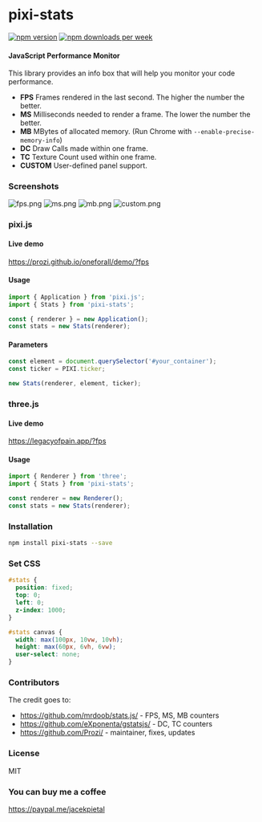 # pixi-stats

[<img src="https://img.shields.io/npm/v/pixi-stats?style=for-the-badge&color=success" alt="npm version" />](https://www.npmjs.com/package/pixi-stats?activeTab=versions)
[<img src="https://img.shields.io/npm/dw/pixi-stats.svg?style=for-the-badge&color=success" alt="npm downloads per week" />](https://www.npmjs.com/package/pixi-stats)

#### JavaScript Performance Monitor

This library provides an info box that will help you monitor your code performance.

- **FPS** Frames rendered in the last second. The higher the number the better.
- **MS** Milliseconds needed to render a frame. The lower the number the better.
- **MB** MBytes of allocated memory. (Run Chrome with `--enable-precise-memory-info`)
- **DC** Draw Calls made within one frame.
- **TC** Texture Count used within one frame.
- **CUSTOM** User-defined panel support.

### Screenshots

![fps.png](https://raw.githubusercontent.com/mrdoob/stats.js/master/files/fps.png)
![ms.png](https://raw.githubusercontent.com/mrdoob/stats.js/master/files/ms.png)
![mb.png](https://raw.githubusercontent.com/mrdoob/stats.js/master/files/mb.png)
![custom.png](https://raw.githubusercontent.com/mrdoob/stats.js/master/files/custom.png)

### pixi.js

#### Live demo

https://prozi.github.io/oneforall/demo/?fps

#### Usage

```ts
import { Application } from 'pixi.js';
import { Stats } from 'pixi-stats';

const { renderer } = new Application();
const stats = new Stats(renderer);
```

#### Parameters

```ts
const element = document.querySelector('#your_container');
const ticker = PIXI.ticker;

new Stats(renderer, element, ticker);
```

### three.js

#### Live demo

https://legacyofpain.app/?fps

#### Usage

```ts
import { Renderer } from 'three';
import { Stats } from 'pixi-stats';

const renderer = new Renderer();
const stats = new Stats(renderer);
```

### Installation

```bash
npm install pixi-stats --save
```

### Set CSS

```css
#stats {
  position: fixed;
  top: 0;
  left: 0;
  z-index: 1000;
}

#stats canvas {
  width: max(100px, 10vw, 10vh);
  height: max(60px, 6vh, 6vw);
  user-select: none;
}
```

### Contributors

The credit goes to:

- https://github.com/mrdoob/stats.js/ - FPS, MS, MB counters
- https://github.com/eXponenta/gstatsjs/ - DC, TC counters
- https://github.com/Prozi/ - maintainer, fixes, updates

### License

MIT

### You can buy me a coffee

https://paypal.me/jacekpietal
